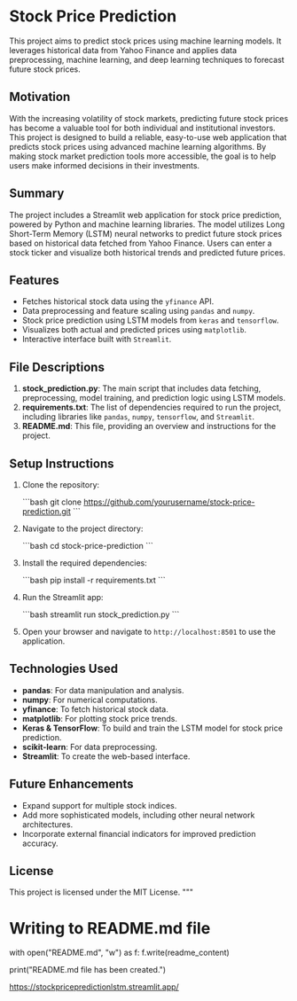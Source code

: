 # Stock Price Prediction

This project aims to predict stock prices using machine learning models. It leverages historical data from Yahoo Finance and applies data preprocessing, machine learning, and deep learning techniques to forecast future stock prices.

## Motivation

With the increasing volatility of stock markets, predicting future stock prices has become a valuable tool for both individual and institutional investors. This project is designed to build a reliable, easy-to-use web application that predicts stock prices using advanced machine learning algorithms. By making stock market prediction tools more accessible, the goal is to help users make informed decisions in their investments.

## Summary

The project includes a Streamlit web application for stock price prediction, powered by Python and machine learning libraries. The model utilizes Long Short-Term Memory (LSTM) neural networks to predict future stock prices based on historical data fetched from Yahoo Finance. Users can enter a stock ticker and visualize both historical trends and predicted future prices.

## Features

- Fetches historical stock data using the `yfinance` API.
- Data preprocessing and feature scaling using `pandas` and `numpy`.
- Stock price prediction using LSTM models from `keras` and `tensorflow`.
- Visualizes both actual and predicted prices using `matplotlib`.
- Interactive interface built with `Streamlit`.

## File Descriptions

1. **stock_prediction.py**: The main script that includes data fetching, preprocessing, model training, and prediction logic using LSTM models.
2. **requirements.txt**: The list of dependencies required to run the project, including libraries like `pandas`, `numpy`, `tensorflow`, and `Streamlit`.
3. **README.md**: This file, providing an overview and instructions for the project.

## Setup Instructions

1. Clone the repository:

    \`\`\`bash
    git clone https://github.com/yourusername/stock-price-prediction.git
    \`\`\`

2. Navigate to the project directory:

    \`\`\`bash
    cd stock-price-prediction
    \`\`\`

3. Install the required dependencies:

    \`\`\`bash
    pip install -r requirements.txt
    \`\`\`

4. Run the Streamlit app:

    \`\`\`bash
    streamlit run stock_prediction.py
    \`\`\`

5. Open your browser and navigate to `http://localhost:8501` to use the application.

## Technologies Used

- **pandas**: For data manipulation and analysis.
- **numpy**: For numerical computations.
- **yfinance**: To fetch historical stock data.
- **matplotlib**: For plotting stock price trends.
- **Keras & TensorFlow**: To build and train the LSTM model for stock price prediction.
- **scikit-learn**: For data preprocessing.
- **Streamlit**: To create the web-based interface.

## Future Enhancements

- Expand support for multiple stock indices.
- Add more sophisticated models, including other neural network architectures.
- Incorporate external financial indicators for improved prediction accuracy.
  
## License

This project is licensed under the MIT License.
"""

# Writing to README.md file
with open("README.md", "w") as f:
    f.write(readme_content)

print("README.md file has been created.")


https://stockpricepredictionlstm.streamlit.app/
